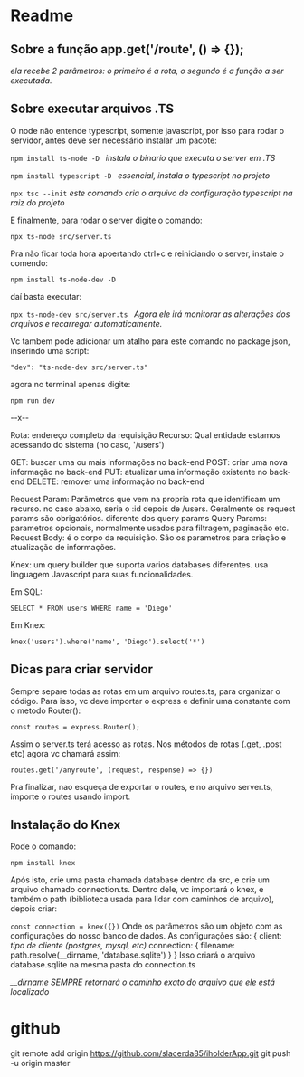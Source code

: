 # Readme

## Sobre a função app.get('/route', () => {});

*ela recebe 2 parâmetros: o primeiro é a rota, o segundo é a função a ser executada.*

## Sobre executar arquivos .TS 
O node não entende typescript, somente javascript, por isso para rodar o servidor,
antes deve ser necessário instalar um pacote:

```npm install ts-node -D ``` 
*instala o binario que executa o server em .TS*

```npm install typescript -D ```
*essencial, instala o typescript no projeto*

```npx tsc --init```
*este comando cria o arquivo de configuração typescript na raiz do projeto*

E finalmente, para rodar o server digite o comando:

```npx ts-node src/server.ts```

Pra não ficar toda hora apoertando ctrl+c e reiniciando o server, instale o comendo:

```npm install ts-node-dev -D```

daí basta executar:

```npx ts-node-dev src/server.ts ```
*Agora ele irá monitorar as alterações dos arquivos e recarregar automaticamente.*

Vc tambem pode adicionar um atalho para este 
comando no package.json, inserindo uma script: 

```"dev": "ts-node-dev src/server.ts"```

agora no terminal apenas digite:

```npm run dev```

--x--

Rota: endereço completo da requisição
Recurso: Qual entidade estamos acessando do sistema (no caso, '/users')

GET: buscar uma ou mais informações no back-end
POST: criar uma nova informação no back-end
PUT: atualizar uma informação existente no back-end
DELETE: remover uma informação no back-end

Request Param: Parãmetros que vem na propria rota que identificam um recurso.
no caso abaixo, seria o :id depois de /users.
Geralmente os request params são obrigatórios. diferente dos query params
Query Params: parametros opcionais, normalmente usados para filtragem, paginação etc.
Request Body: é o corpo da requisição. São os parametros para criação e atualização
de informações.

Knex: um query builder que suporta varios databases diferentes. usa linguagem
Javascript para suas funcionalidades.

Em SQL:

```SELECT * FROM users WHERE name = 'Diego'```

Em Knex:

```knex('users').where('name', 'Diego').select('*')```

## Dicas para criar servidor

Sempre separe todas as rotas em um arquivo routes.ts, para organizar o código.
Para isso, vc deve importar o express e definir uma constante com o metodo Router():

```const routes = express.Router();```

Assim o server.ts terá acesso as rotas. Nos métodos de rotas (.get, .post etc)
agora vc chamará assim:

```routes.get('/anyroute', (request, response) => {})```

Pra finalizar, nao esqueça de exportar o routes, e no arquivo server.ts, importe o routes usando import.

## Instalação do Knex

Rode o comando:

```npm install knex```

Após isto, crie uma pasta chamada database dentro da src, e crie um arquivo chamado connection.ts.
Dentro dele, vc importará o knex, e também o path (biblioteca usada para lidar com caminhos de arquivo), depois criar:

```const connection = knex({})``` 
Onde os parâmetros são um objeto com as configurações do nosso banco de dados.
As configurações são:
{
client: *tipo de cliente (postgres, mysql, etc)*
connection: {
  filename: path.resolve(__dirname, 'database.sqlite') 
 }
}
Isso criará o arquivo database.sqlite na mesma pasta do connection.ts

*__dirname SEMPRE retornará o caminho exato do arquivo que ele está localizado*


# github 

git remote add origin https://github.com/slacerda85/iholderApp.git
git push -u origin master